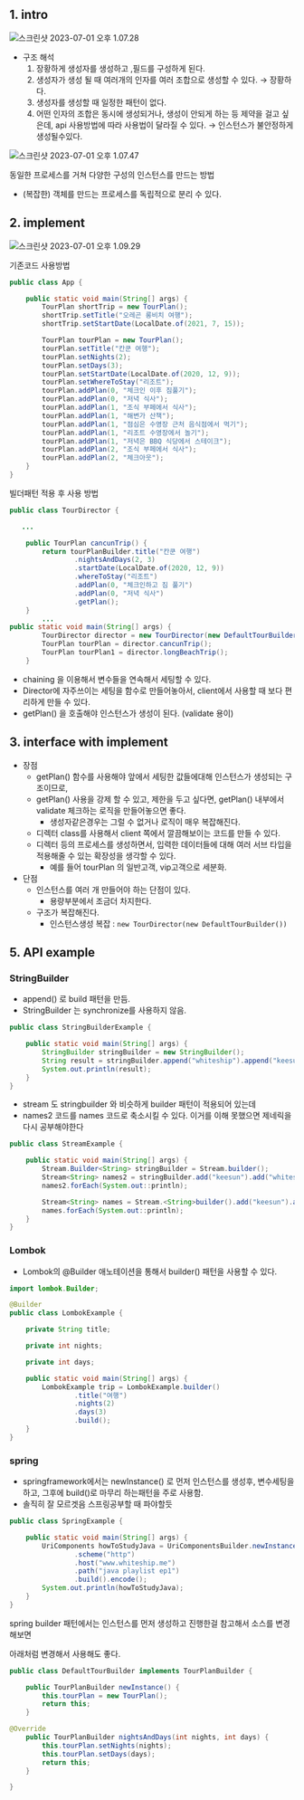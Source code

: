 ## 1. intro

![스크린샷 2023-07-01 오후 1.07.28](../img/builder-01.png)

- 구조 해석
  1. 장황하게 생성자를 생성하고 ,필드를 구성하게 된다.
  2. 생성자가 생성 될 때 여러개의 인자를 여러 조합으로 생성할 수 있다. → 장황하다.
  3. 생성자를 생성할 때 일정한 패턴이 없다.
  4. 어떤 인자의 조합은 동시에 생성되거나, 생성이 안되게 하는 등 제약을 걸고 싶은데, api 사용방법에 따라 사용법이 달라질 수 있다. → 인스턴스가 불안정하게 생성될수있다.



![스크린샷 2023-07-01 오후 1.07.47](../img/builder-02.png)

동일한 프로세스를 거쳐 다양한 구성의 인스턴스를 만드는 방법

- (복잡한) 객체를 만드는 프로세스를 독립적으로 분리 수 있다.



## 2. implement

![스크린샷 2023-07-01 오후 1.09.29](../img/builder-03.png)



기존코드 사용방법

```java
public class App {

    public static void main(String[] args) {
        TourPlan shortTrip = new TourPlan();
        shortTrip.setTitle("오레곤 롱비치 여행");
        shortTrip.setStartDate(LocalDate.of(2021, 7, 15));

        TourPlan tourPlan = new TourPlan();
        tourPlan.setTitle("칸쿤 여행");
        tourPlan.setNights(2);
        tourPlan.setDays(3);
        tourPlan.setStartDate(LocalDate.of(2020, 12, 9));
        tourPlan.setWhereToStay("리조트");
        tourPlan.addPlan(0, "체크인 이후 짐풀기");
        tourPlan.addPlan(0, "저녁 식사");
        tourPlan.addPlan(1, "조식 부페에서 식사");
        tourPlan.addPlan(1, "해변가 산책");
        tourPlan.addPlan(1, "점심은 수영장 근처 음식점에서 먹기");
        tourPlan.addPlan(1, "리조트 수영장에서 놀기");
        tourPlan.addPlan(1, "저녁은 BBQ 식당에서 스테이크");
        tourPlan.addPlan(2, "조식 부페에서 식사");
        tourPlan.addPlan(2, "체크아웃");
    }
}
```

빌더패턴 적용 후 사용 방법

```java
public class TourDirector {

   ...

    public TourPlan cancunTrip() {
        return tourPlanBuilder.title("칸쿤 여행")
                .nightsAndDays(2, 3)
                .startDate(LocalDate.of(2020, 12, 9))
                .whereToStay("리조트")
                .addPlan(0, "체크인하고 짐 풀기")
                .addPlan(0, "저녁 식사")
                .getPlan();
    }
		...
public static void main(String[] args) {
        TourDirector director = new TourDirector(new DefaultTourBuilder());
        TourPlan tourPlan = director.cancunTrip();
        TourPlan tourPlan1 = director.longBeachTrip();
    }
```

- chaining 을 이용해서 변수들을 연속해서 세팅할 수 있다.
- Director에 자주쓰이는 세팅을 함수로 만들어놓아서, client에서 사용할 때 보다 편리하게 만들 수 있다.
- getPlan() 을 호출해야 인스턴스가 생성이 된다. (validate 용이)



## 3. interface with implement

- 장점
  - getPlan() 함수를 사용해야 앞에서 세팅한 값들에대해 인스턴스가 생성되는 구조이므로,
  - getPlan() 사용을 강제 할 수 있고, 제한을 두고 싶다면, getPlan() 내부에서 validate 체크하는 로직을 만들어놓으면 좋다.
    - 생성자같은경우는 그럴 수 없거나 로직이 매우 복잡해진다.
  - 디렉터 class를 사용해서 client 쪽에서 깔끔해보이는 코드를 만들 수 있다.
  - 디렉터 등의 프로세스를 생성하면서, 입력한 데이터들에 대해 여러 서브 타입을 적용해줄 수 있는 확장성을 생각할 수 있다.
    - 예를 들어 tourPlan 의 일반고객, vip고객으로 세분화.
- 단점
  - 인스턴스를 여러 개 만들어야 하는 단점이 있다.
    - 용량부분에서 조금더 차지한다.
  - 구조가 복잡해진다.
    - 인스턴스생성 복잡 : `new TourDirector(new DefaultTourBuilder())`



## 5. API example

### StringBuilder

- append() 로 build 패턴을 만듬.
- StringBuilder 는 synchronize를 사용하지 않음.

```java
public class StringBuilderExample {

    public static void main(String[] args) {
        StringBuilder stringBuilder = new StringBuilder();
        String result = stringBuilder.append("whiteship").append("keesun").toString();
        System.out.println(result);
    }
}
```

- stream 도 stringbuilder 와 비슷하게 builder 패턴이 적용되어 있는데
- names2 코드를 names 코드로 축소시킬 수 있다. 이거를 이해 못했으면 제네릭을 다시 공부해야한다

```java
public class StreamExample {

    public static void main(String[] args) {
        Stream.Builder<String> stringBuilder = Stream.builder();
        Stream<String> names2 = stringBuilder.add("keesun").add("whiteship").build();
        names2.forEach(System.out::println);

        Stream<String> names = Stream.<String>builder().add("keesun").add("whiteship").build();
        names.forEach(System.out::println);
    }
}
```

### Lombok

- Lombok의 @Builder 애노테이션을 통해서 builder() 패턴을 사용할 수 있다.

```java
import lombok.Builder;

@Builder
public class LombokExample {

    private String title;

    private int nights;

    private int days;

    public static void main(String[] args) {
        LombokExample trip = LombokExample.builder()
                .title("여행")
                .nights(2)
                .days(3)
                .build();
    }
}
```

### spring

- springframework에서는 newInstance() 로 먼저 인스턴스를 생성후, 변수세팅을 하고, 그후에 build()로 마무리 하는패턴을 주로 사용함.
- 솔직히 잘 모르겟음 스프링공부할 때 파야할듯

```java
public class SpringExample {

    public static void main(String[] args) {
        UriComponents howToStudyJava = UriComponentsBuilder.newInstance()
                .scheme("http")
                .host("www.whiteship.me")
                .path("java playlist ep1")
                .build().encode();
        System.out.println(howToStudyJava);
    }
}
```

spring builder 패턴에서는 인스턴스를 먼저 생성하고 진행한걸 참고해서 소스를 변경해보면

아래처럼 변경해서 사용해도 좋다.

```java
public class DefaultTourBuilder implements TourPlanBuilder {

    public TourPlanBuilder newInstance() {
        this.tourPlan = new TourPlan();
        return this;
    }

@Override
    public TourPlanBuilder nightsAndDays(int nights, int days) {
        this.tourPlan.setNights(nights);
        this.tourPlan.setDays(days);
        return this;
    }

}
```